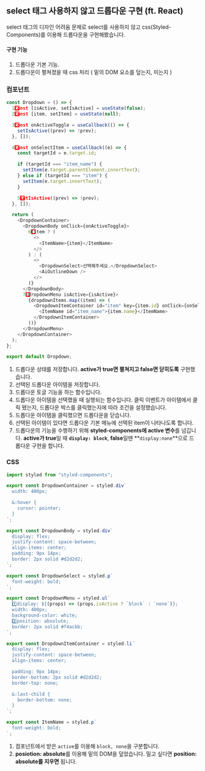 ## select 태그 사용하지 않고 드롭다운 구현 (ft. React)

select 태그의 디자인 어려움 문제로 select를 사용하지 않고 css(Styled-Components)를 이용해 드롭다운을 구현해봤습니다.

#### 구현 기능

1. 드롭다운 기본 기능.
2. 드롭다운이 펼쳐졌을 때 css 처리 ( 밑의 DOM 요소를 덮는지, 미는지 )

### 컴포넌트

```javascript
const Dropdown = () => {
  1️⃣const [isActive, setIsActive] = useState(false);
  2️⃣const [item, setItem] = useState(null);

  3️⃣const onActiveToggle = useCallback(() => {
    setIsActive((prev) => !prev);
  }, []);

  4️⃣const onSelectItem = useCallback((e) => {
    const targetId = e.target.id;

    if (targetId === "item_name") {
      setItem(e.target.parentElement.innertText);
    } else if (targetId === "item") {
      setItem(e.target.innertText);
    }

    5️⃣setIsActive((prev) => !prev);
  }, []);

  return (
    <DropdownContainer>
      <DropdownBody onClick={onActiveToggle}>
        6️⃣{item ? (
          <>
            <ItemName>{item}</ItemName>
          </>
        ) : (
          <>
            <DropdownSelect>선택해주세요.</DropdownSelect>
            <AiOutlineDown />
          </>
        )}
      </DropdownBody>
      7️⃣<DropdownMenu isActive={isActive}>
        {dropdownItems.map((item) => (
          <DropdownItemContainer id="item" key={item.id} onClick={onSelectItem}>
            <ItemName id="item_name">{item.name}</ItemName>
          </DropdownItemContainer>
        ))}
      </DropdownMenu>
    </DropdownContainer>
  );
};

export default Dropdown;
```

1. 드롭다운 상태를 저장합니다. **active가 true면 펼쳐지고 false면 닫히도록** 구현했습니다.
2. 선택된 드롭다운 아이템을 저장합니다.
3. 드롭다운 토글 기능을 하는 함수입니다.
4. 드롭다운 아이템을 선택했을 때 실행되는 함수입니다. 클릭 이벤트가 아이템에서 클릭 됐는지, 드롭다운 박스를 클릭했는지에 따라 조건을 설정했습니다.
5. 드롭다운 아이템을 클릭했으면 드롭다운을 닫습니다.
6. 선택된 아이템이 있다면 드롭다운 기본 메뉴에 선택된 item이 나타나도록 합니다.
7. 드롭다운의 기능을 수행하기 위해 **styled-components에 active 변수**를 넘깁니다. **active가 true**일 때 **`display: block`**, **false**일땐 **`display:none`**으로 드롭다운 구현을 합니다.

### CSS

```javascript
import styled from "styled-components";

export const DropdownContainer = styled.div`
  width: 400px;

  &:hover {
    cursor: pointer;
  }
`;

export const DropdownBody = styled.div`
  display: flex;
  justify-content: space-between;
  align-items: center;
  padding: 9px 14px;
  border: 2px solid #d2d2d2;
`;

export const DropdownSelect = styled.p`
  font-weight: bold;
`;

export const DropdownMenu = styled.ul`
  1️⃣display: ${(props) => (props.isActive ? `block` : `none`)};
  width: 400px;
  background-color: white;
  2️⃣position: absolute;
  border: 2px solid #f4acbb;
`;

export const DropdownItemContainer = styled.li`
  display: flex;
  justify-content: space-between;
  align-items: center;

  padding: 9px 14px;
  border-bottom: 2px solid #d2d2d2;
  border-top: none;

  &:last-child {
    border-bottom: none;
  }
`;

export const ItemName = styled.p`
  font-weight: bold;
`;
```

1. 컴포넌트에서 받은 `active`를 이용해 `block, none`을 구분합니다.
2. **posiotion: absolute**를 이용해 밑의 DOM을 덮었습니다. 밀고 싶다면 **position: absolute를 지우면** 됩니다.
